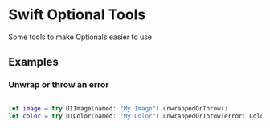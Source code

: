 # Swift Optional Tools #

Some tools to make Optionals easier to use


## Examples ##

### Unwrap or throw an error ###

```swift

let image = try UIImage(named: "My Image").unwrappedOrThrow()
let color = try UIColor(named: "My Color").unwrappedOrThrow(error: ColorNotFoundError())

```
